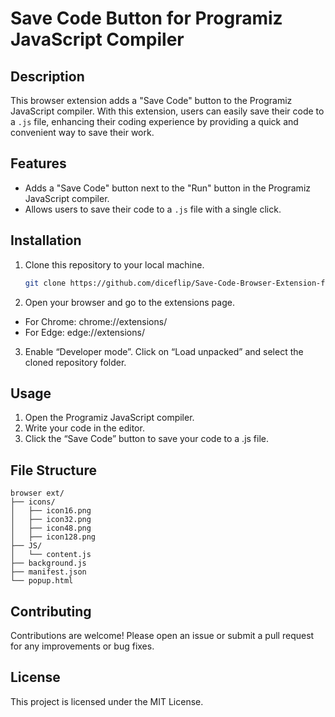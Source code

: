 # Save Code Button for Programiz JavaScript Compiler

## Description
This browser extension adds a "Save Code" button to the Programiz JavaScript compiler. With this extension, users can easily save their code to a `.js` file, enhancing their coding experience by providing a quick and convenient way to save their work.

## Features
- Adds a "Save Code" button next to the "Run" button in the Programiz JavaScript compiler.
- Allows users to save their code to a `.js` file with a single click.

## Installation
1. Clone this repository to your local machine.
   ```bash
   git clone https://github.com/diceflip/Save-Code-Browser-Extension-for-Programiz-JavaScript-Compiler
2. Open your browser and go to the extensions page.
- For Chrome: chrome://extensions/
- For Edge: edge://extensions/
3. Enable “Developer mode”.
  Click on “Load unpacked” and select the cloned repository folder.
## Usage
1. Open the Programiz JavaScript compiler.
2. Write your code in the editor.
3. Click the “Save Code” button to save your code to a .js file.
## File Structure
    browser ext/
    ├── icons/
    │   ├── icon16.png
    │   ├── icon32.png
    │   ├── icon48.png
    │   ├── icon128.png
    ├── JS/
    │   └── content.js
    ├── background.js
    ├── manifest.json
    └── popup.html 
## Contributing
Contributions are welcome! Please open an issue or submit a pull request for any improvements or bug fixes.
## License
This project is licensed under the MIT License.

   
